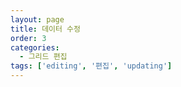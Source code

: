 ```yaml
---
layout: page
title: 데이터 수정
order: 3
categories:
  - 그리드 편집
tags: ['editing', '편집', 'updating']
---
```

